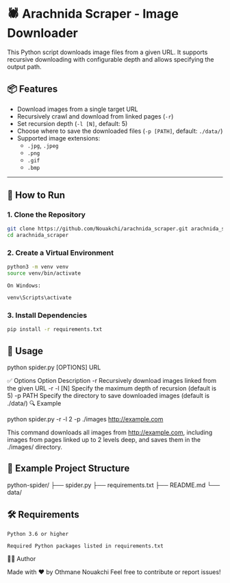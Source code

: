 # 🕷️ Arachnida Scraper - Image Downloader

This Python script downloads image files from a given URL. It supports recursive downloading with configurable depth and allows specifying the output path.

## 📦 Features

- Download images from a single target URL
- Recursively crawl and download from linked pages (`-r`)
- Set recursion depth (`-l [N]`, default: 5)
- Choose where to save the downloaded files (`-p [PATH]`, default: `./data/`)
- Supported image extensions:
  - `.jpg`, `.jpeg`
  - `.png`
  - `.gif`
  - `.bmp`

---

## 🚀 How to Run

### 1. Clone the Repository

```bash
git clone https://github.com/Nouakchi/arachnida_scraper.git arachnida_scraper
cd arachnida_scraper
```
### 2. Create a Virtual Environment

```bash
python3 -m venv venv
source venv/bin/activate
```
    On Windows:
```bash
venv\Scripts\activate
```

### 3. Install Dependencies

```bash
pip install -r requirements.txt
```

## 🧪 Usage

python spider.py [OPTIONS] URL

✅ Options
Option	Description
-r	Recursively download images linked from the given URL
-r -l [N]	Specify the maximum depth of recursion (default is 5)
-p PATH	Specify the directory to save downloaded images (default is ./data/)
🔍 Example

python spider.py -r -l 2 -p ./images http://example.com

This command downloads all images from http://example.com, including images from pages linked up to 2 levels deep, and saves them in the ./images/ directory.

## 📁 Example Project Structure

python-spider/
├── spider.py
├── requirements.txt
├── README.md
└── data/

## 🛠️ Requirements

    Python 3.6 or higher

    Required Python packages listed in requirements.txt

👨‍💻 Author

Made with ❤️ by Othmane Nouakchi
Feel free to contribute or report issues!

